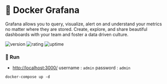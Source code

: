 # 🎉 Docker Grafana

Grafana allows you to query, visualize, alert on and understand your metrics no matter where they are stored. Create, explore, and share beautiful dashboards with your team and foster a data driven culture.

![version](https://img.shields.io/badge/version-1.0-blue)
![rating](https://img.shields.io/badge/rating-★★★★★-yellow)
![uptime](https://img.shields.io/badge/uptime-100%25-brightgreen)

### 🥈 Run

- [http://localhost:3000/](http://localhost:3000/) username : `admin` password : `admin`

```shell
docker-compose up -d
```
